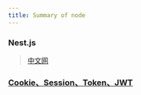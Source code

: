 ```yaml
---
title: Summary of node
---
```


### Nest.js
> [中文网](https://docs.nestjs.cn/)


### [ Cookie、Session、Token、JWT](https://juejin.im/post/6844904034181070861)
